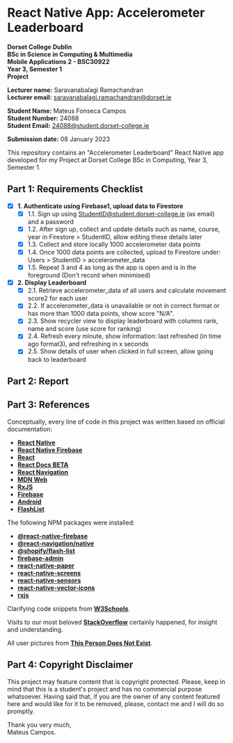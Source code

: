# React Native App: Accelerometer Leaderboard

**Dorset College Dublin**  
**BSc in Science in Computing & Multimedia**  
**Mobile Applications 2 - BSC30922**  
**Year 3, Semester 1**  
**Project**

**Lecturer name:** Saravanabalagi Ramachandran  
**Lecturer email:** saravanabalagi.ramachandran@dorset.ie

**Student Name:** Mateus Fonseca Campos  
**Student Number:** 24088  
**Student Email:** 24088@student.dorset-college.ie

**Submission date:** 08 January 2023

This repository contains an "Accelerometer Leaderboard" React Native app developed for my Project at Dorset College BSc in Computing, Year 3, Semester 1.

## Part 1: Requirements Checklist

- [x] **1. Authenticate using Firebase1, upload data to Firestore**
  - [x] 1.1. Sign up using <span>StudentID@student.dorset-college.ie</span> (as email) and a password
  - [x] 1.2. After sign up, collect and update details such as name, course, year in Firestore > StudentID, allow editing these details later
  - [x] 1.3. Collect and store locally 1000 accelerometer data points
  - [x] 1.4. Once 1000 data points are collected, upload to Firestore under: Users > StudentID > accelerometer_data
  - [x] 1.5. Repeat 3 and 4 as long as the app is open and is in the foreground (Don't record when minimised)
- [x] **2. Display Leaderboard**
  - [x] 2.1. Retrieve accelerometer_data of all users and calculate movement score2 for each user
  - [x] 2.2. If accelerometer_data is unavailable or not in correct format or has more than 1000 data points, show score "N/A".
  - [x] 2.3. Show recycler view to display leaderboard with columns rank, name and score (use score for ranking)
  - [x] 2.4. Refresh every minute, show information: last refreshed (in time ago format3), and refreshing in x seconds
  - [x] 2.5. Show details of user when clicked in full screen, allow going back to leaderboard

## Part 2: Report



## Part 3: References

Conceptually, every line of code in this project was written based on official documentation:

- **[React Native](https://reactnative.dev/docs/getting-started)**
- **[React Native Firebase](https://rnfirebase.io/)**
- **[React](https://reactjs.org/docs/getting-started.html)**
- **[React Docs BETA](https://beta.reactjs.org/)**
- **[React Navigation](https://reactnavigation.org/docs/getting-started/)**
- **[MDN Web](https://developer.mozilla.org/)**
- **[RxJS](https://rxjs-dev.firebaseapp.com/)**
- **[Firebase](https://firebase.google.com/docs)**
- **[Android](https://developer.android.com/docs)**
- **[FlashList](https://shopify.github.io/flash-list/docs/)**

The following NPM packages were installed:

- **[@react-native-firebase](https://www.npmjs.com/package/react-native-firebase)**
- **[@react-navigation/native](https://www.npmjs.com/package/@react-navigation/native)**
- **[@shopify/flash-list](https://www.npmjs.com/package/@shopify/flash-list)**
- **[firebase-admin](https://www.npmjs.com/package/firebase-admin)**
- **[react-native-paper](https://www.npmjs.com/package/react-native-paper)**
- **[react-native-screens](https://www.npmjs.com/package/react-native-screens)**
- **[react-native-sensors](https://www.npmjs.com/package/react-native-sensors)**
- **[react-native-vector-icons](https://www.npmjs.com/package/react-native-vector-icons)**
- **[rxjs](https://www.npmjs.com/package/rxjs)**


Clarifying code snippets from **[W3Schools](https://www.w3schools.com/)**.

Visits to our most beloved **[StackOverflow](https://stackoverflow.com/)** certainly happened, for insight and understanding.

All user pictures from **[This Person Does Not Exist](https://thispersondoesnotexist.com/)**.

## Part 4: Copyright Disclaimer

This project may feature content that is copyright protected. Please, keep in mind that this is a student's project and has no commercial purpose whatsoever. Having said that, if you are the owner of any content featured here and would like for it to be removed, please, contact me and I will do so promptly.

Thank you very much,  
Mateus Campos.
